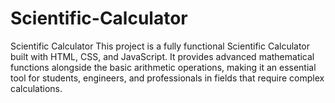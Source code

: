 # Scientific-Calculator
Scientific Calculator This project is a fully functional Scientific Calculator built with HTML, CSS, and JavaScript. It provides advanced mathematical functions alongside the basic arithmetic operations, making it an essential tool for students, engineers, and professionals in fields that require complex calculations.
